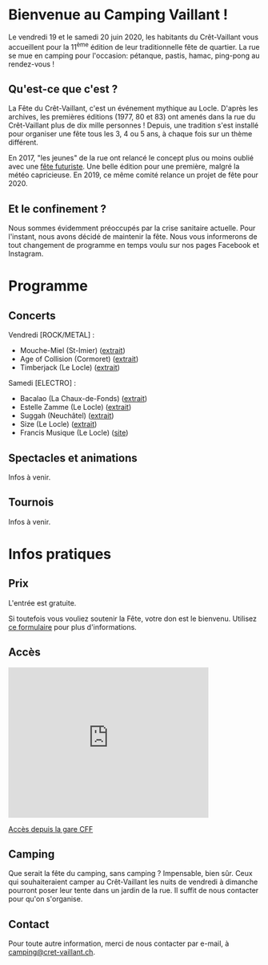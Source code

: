 <!-- section Bienvenue -->

# Bienvenue au Camping Vaillant&nbsp;!

Le vendredi 19 et le samedi 20 juin 2020, les habitants du Crêt-Vaillant vous accueillent pour la 11<sup>ème</sup> édition de leur traditionnelle fête de quartier. La rue se mue en camping pour l'occasion: pétanque, pastis, hamac, ping-pong au rendez-vous&nbsp;!

## Qu'est-ce que c'est&nbsp;?

La Fête du Crêt-Vaillant, c'est un événement mythique au Locle. D'après les archives, les premières éditions (1977, 80 et 83) ont amenés dans la rue du Crêt-Vaillant plus de dix mille personnes&nbsp;! Depuis, une tradition s'est installé pour organiser une fête tous les 3, 4 ou 5 ans, à chaque fois sur un thème différent.

En 2017, "les jeunes" de la rue ont relancé le concept plus ou moins oublié avec une <a href="https://cret-vaillant.ch/3017" target="_blank">fête futuriste</a>. Une belle édition pour une première, malgré la météo capricieuse. En 2019, ce même comité relance un projet de fête pour 2020.

## Et le confinement&nbsp;?

Nous sommes évidemment préoccupés par la crise sanitaire actuelle. Pour l'instant, nous avons décidé de maintenir la fête. Nous vous informerons de tout changement de programme en temps voulu sur nos pages Facebook et Instagram.

<!-- section Programme -->

# Programme

## Concerts

Vendredi [ROCK/METAL] :

* Mouche-Miel (St-Imier)
([extrait](https://cutt.ly/Mta1gen))
* Age of Collision (Cormoret)
([extrait](https://cutt.ly/mta1fkO))
* Timberjack (Le Locle)
([extrait](https://cutt.ly/6ta1sBk))

Samedi [ELECTRO] :

* Bacalao (La Chaux-de-Fonds)
([extrait](https://cutt.ly/Mta1cXn))
* Estelle Zamme (Le Locle)
([extrait](https://cutt.ly/Fta1niS))
* Suggah (Neuchâtel)
([extrait](https://cutt.ly/Uta1EYa))
* Size (Le Locle)
([extrait](https://cutt.ly/Xta1NbY))
* Francis Musique (Le Locle)
([site](https://cutt.ly/Gta1ZwO))

## Spectacles et animations

Infos à venir.

## Tournois

Infos à venir.

<!-- section Infos -->

# Infos pratiques

## Prix

L'entrée est gratuite.

Si toutefois vous vouliez soutenir la Fête, votre don est le bienvenu. Utilisez [ce formulaire](https://docs.google.com/forms/d/e/1FAIpQLSe4tFR4FSNWAo4sEBSwgqv_8qvTBM7AwCf9cJ-Oy4Qx58fX1Q/viewform) pour plus d'informations.

## Accès

<iframe src="https://www.google.com/maps/embed?pb=!1m18!1m12!1m3!1d2717.9935441907564!2d6.748965915611611!3d47.05997697915222!2m3!1f0!2f0!3f0!3m2!1i1024!2i768!4f13.1!3m3!1m2!1s0x478de57bf83c4161%3A0x545a6661202a5f46!2sF%C3%AAte%20du%20Cr%C3%AAt-Vaillant!5e0!3m2!1sfr!2sch!4v1585004870932!5m2!1sfr!2sch" style="max-width:100%" width="400" height="300" frameborder="0" style="border:0;" allowfullscreen="" aria-hidden="false" tabindex="0"></iframe>

[Accès depuis la gare CFF](http://sitn.ne.ch/s/UlC9L)

## Camping

Que serait la fête du camping, sans camping ? Impensable, bien sûr. Ceux qui souhaiteraient camper au Crêt-Vaillant les nuits de vendredi à dimanche pourront poser leur tente dans un jardin de la rue. Il suffit de nous contacter pour qu'on s'organise.

## Contact

Pour toute autre information, merci de nous contacter par e-mail, à [camping@cret-vaillant.ch](mailto:camping@cret-vaillant.ch).
